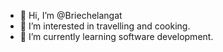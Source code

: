 - 👋 Hi, I’m @Briechelangat
- 👀 I’m interested in travelling and cooking.
- 🌱 I’m currently learning software development.

<!---
Briechelangat/Briechelangat is a ✨ special ✨ repository because its `README.md` (this file) appears on your GitHub profile.
You can click the Preview link to take a look at your changes.
--->
